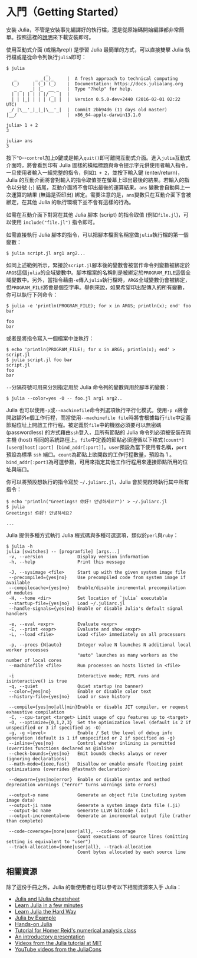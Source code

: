 # 入門（Getting Started）

安裝 Julia，不管是安裝事先編譯好的執行檔，還是從原始碼開始編譯都非常簡單。按照這裡的[說明](http://julialang.org/downloads/)來下載安裝即可。

使用互動式介面 (或稱為repl) 是學習 Julia 最簡單的方式，可以直接雙擊 Julia 執行檔或是從命令列執行`julia`即可：

```
$ julia
               _
   _       _ _(_)_     |  A fresh approach to technical computing
  (_)     | (_) (_)    |  Documentation: https://docs.julialang.org
   _ _   _| |_  __ _   |  Type "?help" for help.
  | | | | | | |/ _` |  |
  | | |_| | | | (_| |  |  Version 0.5.0-dev+2440 (2016-02-01 02:22 UTC)
 _/ |\__'_|_|_|\__'_|  |  Commit 2bb94d6 (11 days old master)
|__/                   |  x86_64-apple-darwin13.1.0

julia> 1 + 2
3

julia> ans
3
```

按下`^D`--`control`加上`D`鍵或是輸入`quit()`即可離開互動式介面。進入`julia`互動式介面時，將會看到印有 Julia 圖樣的橫幅標題與命令提示字元供使用者輸入指令。一旦使用者輸入一組完整的指令，例如`1 + 2`，並按下輸入鍵 (enter/return)，Julia 的互動介面將會對輸入的指令取值並在螢幕上印出最後的結果。若輸入的指令以分號 (`;`) 結尾，互動介面將不會印出最後的運算結果。`ans` 變數會自動與上一次運算的結果 (無論是否印出) 綁定。需要注意的是，`ans`變數只在互動介面下會被綁定，在其他 Julia 的執行環境下並不會有這樣的行為。

如需在互動介面下對寫在其他 Julia 腳本 (script) 的指令取值 (例如`file.jl`)，可以使用 `include("file.jl")` 指令即可。


如需直接執行 Julia 腳本的指令，可以把腳本檔案名稱當做`julia`執行檔的第一個變數：

```
$ julia script.jl arg1 arg2...
```

如同上述範例所示，緊接於`script.jl`腳本後的變數會被當作命令列變數被綁定於`ARGS`這個`julia`的全域變數中。腳本檔案的名稱則是被綁定於`PROGRAM_FILE`這個全域變數中。另外，當指令藉由`-e`傳入`julia`執行檔時，`ARGS`全域變數仍會被綁定，但`PROGRAM_FILE`將會是個空字串。舉例來說，如果希望印出配傳入的所有變數，你可以執行下列命令：

```
$ julia -e 'println(PROGRAM_FILE); for x in ARGS; println(x); end' foo bar

foo
bar
```

或者是將指令寫入一個檔案中並執行：

```
$ echo 'println(PROGRAM_FILE); for x in ARGS; println(x); end' > script.jl
$ julia script.jl foo bar
script.jl
foo
bar
```

`--`分隔符號可用來分別指定用於 Julia 命令列的變數與用於腳本的變數：

```
$ julia --color=yes -O -- foo.jl arg1 arg2..
```

Julia 也可以使用`-p`或`--machinefile`命令列選項執行平行化模式。使用`-p n`將會開啟額外`n`個工作行程，而當使用`--machinefile file`時將會根據每行`file`中定義節點位址上開啟工作行程。被定義於`file`中的機器必須要可以無密碼 (passwordless) 的方式藉由`ssh`登入，且所有節點的 Julia 命令列必須被安裝在與主機 (host) 相同的系統路徑上。`file`中定義的節點必須遵循以下格式`[count*][user@]host[:port] [bind_addr[:port]]`。`user`預設為當下使用者名稱，`port`預設為標準 `ssh` 端口。`count`為節點上欲開啟的工作行程數量，預設為 1 。`bind_addr[:port]`為可選參數，可用來指定其他工作行程用來連接節點所用的位址與端口。

你可以將預設想執行的指令寫於 `~/.juliarc.jl`，Julia 會於開啟時執行其中所有指令：

```
$ echo 'println("Greetings! 你好! 안녕하세요?")' > ~/.juliarc.jl
$ julia
Greetings! 你好! 안녕하세요?

...
```

Julia 提供多種方式執行 Julia 程式碼與多種可選選項，類似於`perl`與`ruby`：

```
$ julia -h
julia [switches] -- [programfile] [args...]
 -v, --version             Display version information
 -h, --help                Print this message

 -J, --sysimage <file>     Start up with the given system image file
 --precompiled={yes|no}    Use precompiled code from system image if available
 --compilecache={yes|no}   Enable/disable incremental precompilation of modules
 -H, --home <dir>          Set location of `julia` executable
 --startup-file={yes|no}   Load ~/.juliarc.jl
 --handle-signals={yes|no} Enable or disable Julia's default signal handlers

 -e, --eval <expr>         Evaluate <expr>
 -E, --print <expr>        Evaluate and show <expr>
 -L, --load <file>         Load <file> immediately on all processors

 -p, --procs {N|auto}      Integer value N launches N additional local worker processes
                           "auto" launches as many workers as the number of local cores
 --machinefile <file>      Run processes on hosts listed in <file>

 -i                        Interactive mode; REPL runs and isinteractive() is true
 -q, --quiet               Quiet startup (no banner)
 --color={yes|no}          Enable or disable color text
 --history-file={yes|no}   Load or save history

 --compile={yes|no|all|min}Enable or disable JIT compiler, or request exhaustive compilation
 -C, --cpu-target <target> Limit usage of cpu features up to <target>
 -O, --optimize={0,1,2,3}  Set the optimization level (default is 2 if unspecified or 3 if specified as -O)
 -g, -g <level>            Enable / Set the level of debug info generation (default is 1 if unspecified or 2 if specified as -g)
 --inline={yes|no}         Control whether inlining is permitted (overrides functions declared as @inline)
 --check-bounds={yes|no}   Emit bounds checks always or never (ignoring declarations)
 --math-mode={ieee,fast}   Disallow or enable unsafe floating point optimizations (overrides @fastmath declaration)

 --depwarn={yes|no|error}  Enable or disable syntax and method deprecation warnings ("error" turns warnings into errors)

 --output-o name           Generate an object file (including system image data)
 --output-ji name          Generate a system image data file (.ji)
 --output-bc name          Generate LLVM bitcode (.bc)
 --output-incremental=no   Generate an incremental output file (rather than complete)

 --code-coverage={none|user|all}, --code-coverage
                           Count executions of source lines (omitting setting is equivalent to "user")
 --track-allocation={none|user|all}, --track-allocation
                           Count bytes allocated by each source line
```

## 相關資源

除了這份手冊之外，Julia 的新使用者也可以參考以下相關資源來入手 Julia：

  * [Julia and IJulia cheatsheet](http://math.mit.edu/~stevenj/Julia-cheatsheet.pdf)
  * [Learn Julia in a few minutes](https://learnxinyminutes.com/docs/julia/)
  * [Learn Julia the Hard Way](https://github.com/chrisvoncsefalvay/learn-julia-the-hard-way)
  * [Julia by Example](http://samuelcolvin.github.io/JuliaByExample/)
  * [Hands-on Julia](https://github.com/dpsanders/hands_on_julia)
  * [Tutorial for Homer Reid's numerical analysis class](http://homerreid.dyndns.org/teaching/18.330/JuliaProgramming.shtml)
  * [An introductory presentation](https://raw.githubusercontent.com/ViralBShah/julia-presentations/master/Fifth-Elephant-2013/Fifth-Elephant-2013.pdf)
  * [Videos from the Julia tutorial at MIT](https://julialang.org/blog/2013/03/julia-tutorial-MIT)
  * [YouTube videos from the JuliaCons](https://www.youtube.com/user/JuliaLanguage/playlists)
